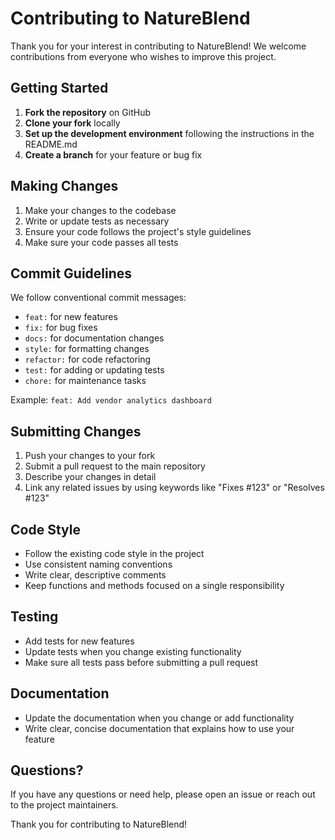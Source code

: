 # Contributing to NatureBlend

Thank you for your interest in contributing to NatureBlend! We welcome contributions from everyone who wishes to improve this project.

## Getting Started

1. **Fork the repository** on GitHub
2. **Clone your fork** locally
3. **Set up the development environment** following the instructions in the README.md
4. **Create a branch** for your feature or bug fix

## Making Changes

1. Make your changes to the codebase
2. Write or update tests as necessary
3. Ensure your code follows the project's style guidelines
4. Make sure your code passes all tests

## Commit Guidelines

We follow conventional commit messages:
- `feat:` for new features
- `fix:` for bug fixes
- `docs:` for documentation changes
- `style:` for formatting changes
- `refactor:` for code refactoring
- `test:` for adding or updating tests
- `chore:` for maintenance tasks

Example: `feat: Add vendor analytics dashboard`


## Submitting Changes

1. Push your changes to your fork
2. Submit a pull request to the main repository
3. Describe your changes in detail
4. Link any related issues by using keywords like "Fixes #123" or "Resolves #123"

## Code Style

- Follow the existing code style in the project
- Use consistent naming conventions
- Write clear, descriptive comments
- Keep functions and methods focused on a single responsibility

## Testing

- Add tests for new features
- Update tests when you change existing functionality
- Make sure all tests pass before submitting a pull request

## Documentation

- Update the documentation when you change or add functionality
- Write clear, concise documentation that explains how to use your feature

## Questions?

If you have any questions or need help, please open an issue or reach out to the project maintainers.

Thank you for contributing to NatureBlend!